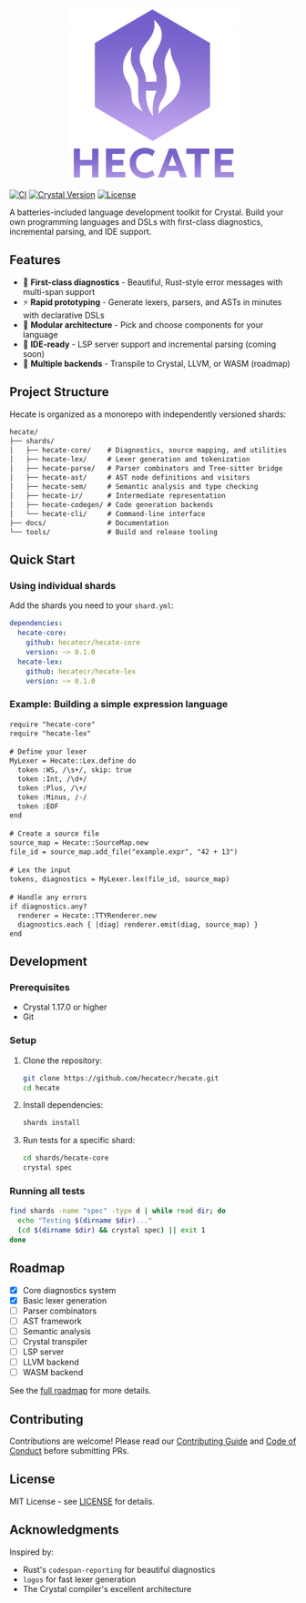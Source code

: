 <p align="center">
  <img src="https://github.com/hecatecr/hecate/raw/refs/heads/main/assets/logo.png" width="300" />
</p>

[![CI](https://github.com/hecatecr/hecate/workflows/CI/badge.svg)](https://github.com/hecatecr/hecate/actions)
[![Crystal Version](https://img.shields.io/badge/crystal-latest-brightgreen)](https://crystal-lang.org/)
[![License](https://img.shields.io/badge/license-MIT-blue.svg)](LICENSE)

A batteries-included language development toolkit for Crystal. Build your own programming languages and DSLs with first-class diagnostics, incremental parsing, and IDE support.

## Features

- 🎯 **First-class diagnostics** - Beautiful, Rust-style error messages with multi-span support
- ⚡ **Rapid prototyping** - Generate lexers, parsers, and ASTs in minutes with declarative DSLs
- 🔧 **Modular architecture** - Pick and choose components for your language
- 📝 **IDE-ready** - LSP server support and incremental parsing (coming soon)
- 🚀 **Multiple backends** - Transpile to Crystal, LLVM, or WASM (roadmap)

## Project Structure

Hecate is organized as a monorepo with independently versioned shards:

```
hecate/
├── shards/
│   ├── hecate-core/    # Diagnostics, source mapping, and utilities
│   ├── hecate-lex/     # Lexer generation and tokenization
│   ├── hecate-parse/   # Parser combinators and Tree-sitter bridge
│   ├── hecate-ast/     # AST node definitions and visitors
│   ├── hecate-sem/     # Semantic analysis and type checking
│   ├── hecate-ir/      # Intermediate representation
│   ├── hecate-codegen/ # Code generation backends
│   └── hecate-cli/     # Command-line interface
├── docs/               # Documentation
└── tools/              # Build and release tooling
```

## Quick Start

### Using individual shards

Add the shards you need to your `shard.yml`:

```yaml
dependencies:
  hecate-core:
    github: hecatecr/hecate-core
    version: ~> 0.1.0
  hecate-lex:
    github: hecatecr/hecate-lex
    version: ~> 0.1.0
```

### Example: Building a simple expression language

```crystal
require "hecate-core"
require "hecate-lex"

# Define your lexer
MyLexer = Hecate::Lex.define do
  token :WS, /\s+/, skip: true
  token :Int, /\d+/
  token :Plus, /\+/
  token :Minus, /-/
  token :EOF
end

# Create a source file
source_map = Hecate::SourceMap.new
file_id = source_map.add_file("example.expr", "42 + 13")

# Lex the input
tokens, diagnostics = MyLexer.lex(file_id, source_map)

# Handle any errors
if diagnostics.any?
  renderer = Hecate::TTYRenderer.new
  diagnostics.each { |diag| renderer.emit(diag, source_map) }
end
```

## Development

### Prerequisites

- Crystal 1.17.0 or higher
- Git

### Setup

1. Clone the repository:
   ```bash
   git clone https://github.com/hecatecr/hecate.git
   cd hecate
   ```

2. Install dependencies:
   ```bash
   shards install
   ```

3. Run tests for a specific shard:
   ```bash
   cd shards/hecate-core
   crystal spec
   ```

### Running all tests

```bash
find shards -name "spec" -type d | while read dir; do
  echo "Testing $(dirname $dir)..."
  (cd $(dirname $dir) && crystal spec) || exit 1
done
```

## Roadmap

- [x] Core diagnostics system
- [x] Basic lexer generation
- [ ] Parser combinators
- [ ] AST framework
- [ ] Semantic analysis
- [ ] Crystal transpiler
- [ ] LSP server
- [ ] LLVM backend
- [ ] WASM backend

See the [full roadmap](docs/ROADMAP.md) for more details.

## Contributing

Contributions are welcome! Please read our [Contributing Guide](CONTRIBUTING.md) and [Code of Conduct](CODE_OF_CONDUCT.md) before submitting PRs.

## License

MIT License - see [LICENSE](LICENSE) for details.

## Acknowledgments

Inspired by:
- Rust's `codespan-reporting` for beautiful diagnostics
- `logos` for fast lexer generation
- The Crystal compiler's excellent architecture

